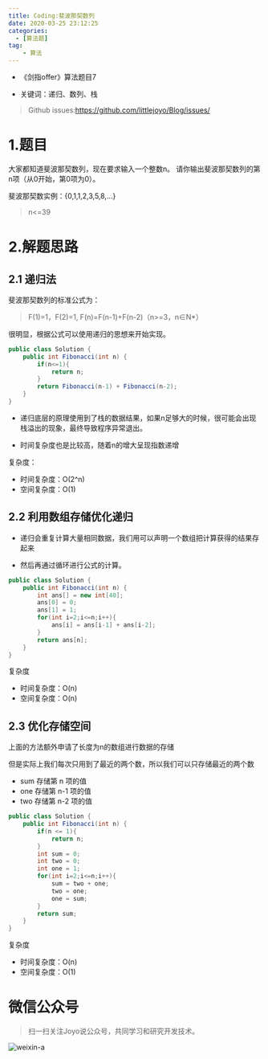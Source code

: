 ```yaml
---
title: Coding:斐波那契数列
date: 2020-03-25 23:12:25
categories:
  - [算法题]
tag:
    - 算法
---
```


- 《剑指offer》算法题目7

- 关键词：递归、数列、栈

<!-- more -->

> Github issues:https://github.com/littlejoyo/Blog/issues/

# 1.题目

大家都知道斐波那契数列，现在要求输入一个整数n。
请你输出斐波那契数列的第n项（从0开始，第0项为0）。

斐波那契数实例：{0,1,1,2,3,5,8,...}

> n<=39

# 2.解题思路

## 2.1 递归法

斐波那契数列的标准公式为：

> F(1)=1，F(2)=1, F(n)=F(n-1)+F(n-2)（n>=3，n∈N*）

很明显，根据公式可以使用递归的思想来开始实现。

```java
public class Solution {
    public int Fibonacci(int n) {
        if(n<=1){
            return n;
        }
        return Fibonacci(n-1) + Fibonacci(n-2);
    }
}
```

- 递归底层的原理使用到了栈的数据结果，如果n足够大的时候，很可能会出现栈溢出的现象，最终导致程序异常退出。

- 时间复杂度也是比较高，随着n的增大呈现指数递增

复杂度：

- 时间复杂度：O(2^n)
- 空间复杂度：O(1)

## 2.2 利用数组存储优化递归

- 递归会重复计算大量相同数据，我们用可以声明一个数组把计算获得的结果存起来

- 然后再通过循环进行公式的计算。

```java
public class Solution {
    public int Fibonacci(int n) {
        int ans[] = new int[40];
        ans[0] = 0;
        ans[1] = 1;
        for(int i=2;i<=n;i++){
            ans[i] = ans[i-1] + ans[i-2];
        }
        return ans[n];
    }
}
```

复杂度

- 时间复杂度：O(n)
- 空间复杂度：O(n) 


## 2.3 优化存储空间

上面的方法额外申请了长度为n的数组进行数据的存储

但是实际上我们每次只用到了最近的两个数，所以我们可以只存储最近的两个数

- sum 存储第 n 项的值
- one 存储第 n-1 项的值
- two 存储第 n-2 项的值

```java
public class Solution {
    public int Fibonacci(int n) {
        if(n <= 1){
            return n;
        }
        int sum = 0;
        int two = 0;
        int one = 1;
        for(int i=2;i<=n;i++){
            sum = two + one;
            two = one;
            one = sum;
        }
        return sum;
    }
}
```

复杂度

- 时间复杂度：O(n)
- 空间复杂度：O(1)

# 微信公众号

> 扫一扫关注Joyo说公众号，共同学习和研究开发技术。

![weixin-a](https://i.loli.net/2020/01/11/HQT8NMsmDhIkXZv.png)

